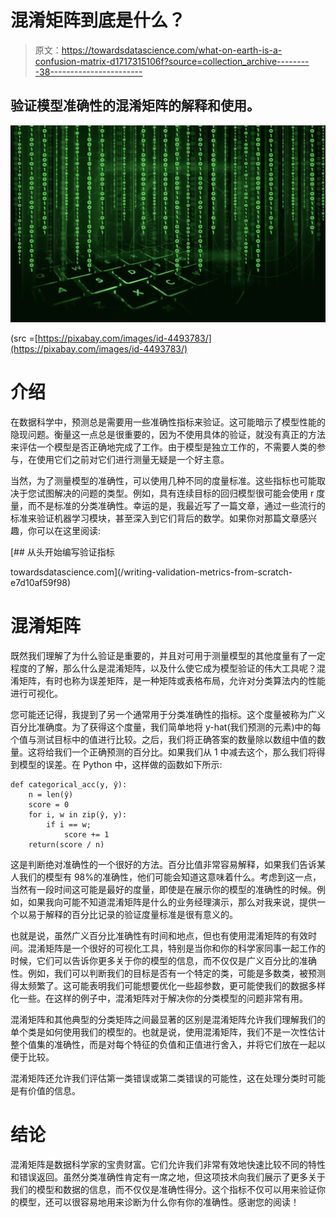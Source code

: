 # 混淆矩阵到底是什么？

> 原文：<https://towardsdatascience.com/what-on-earth-is-a-confusion-matrix-d1717315106f?source=collection_archive---------38----------------------->

## 验证模型准确性的混淆矩阵的解释和使用。

![](img/04fb7730d296b6c3d4175815d71f9422.png)

(src =[https://pixabay.com/images/id-4493783/](https://pixabay.com/images/id-4493783/)

# 介绍

在数据科学中，预测总是需要用一些准确性指标来验证。这可能暗示了模型性能的隐现问题。衡量这一点总是很重要的，因为不使用具体的验证，就没有真正的方法来评估一个模型是否正确地完成了工作。由于模型是独立工作的，不需要人类的参与，在使用它们之前对它们进行测量无疑是一个好主意。

当然，为了测量模型的准确性，可以使用几种不同的度量标准。这些指标也可能取决于您试图解决的问题的类型。例如，具有连续目标的回归模型很可能会使用 r 度量，而不是标准的分类准确性。幸运的是，我最近写了一篇文章，通过一些流行的标准来验证机器学习模块，甚至深入到它们背后的数学。如果你对那篇文章感兴趣，你可以在这里阅读:

</writing-validation-metrics-from-scratch-e7d10af59f98> [## 从头开始编写验证指标

towardsdatascience.com](/writing-validation-metrics-from-scratch-e7d10af59f98) 

# 混淆矩阵

既然我们理解了为什么验证是重要的，并且对可用于测量模型的其他度量有了一定程度的了解，那么什么是混淆矩阵，以及什么使它成为模型验证的伟大工具呢？混淆矩阵，有时也称为误差矩阵，是一种矩阵或表格布局，允许对分类算法内的性能进行可视化。

您可能还记得，我提到了另一个通常用于分类准确性的指标。这个度量被称为广义百分比准确度。为了获得这个度量，我们简单地将 y-hat(我们预测的元素)中的每个值与测试目标中的值进行比较。之后，我们将正确答案的数量除以数组中值的数量。这将给我们一个正确预测的百分比。如果我们从 1 中减去这个，那么我们将得到模型的误差。在 Python 中，这样做的函数如下所示:

```
def categorical_acc(y, ŷ):
    n = len(ŷ)
    score = 0
    for i, w in zip(ŷ, y):
        if i == w;
            score += 1
    return(score / n)
```

这是判断绝对准确性的一个很好的方法。百分比值非常容易解释，如果我们告诉某人我们的模型有 98%的准确性，他们可能会知道这意味着什么。考虑到这一点，当然有一段时间这可能是最好的度量，即使是在展示你的模型的准确性的时候。例如，如果我向可能不知道混淆矩阵是什么的业务经理演示，那么对我来说，提供一个以易于解释的百分比记录的验证度量标准是很有意义的。

也就是说，虽然广义百分比准确性有时间和地点，但也有使用混淆矩阵的有效时间。混淆矩阵是一个很好的可视化工具，特别是当你和你的科学家同事一起工作的时候，它们可以告诉你更多关于你的模型的信息，而不仅仅是广义百分比的准确性。例如，我们可以判断我们的目标是否有一个特定的类，可能是多数类，被预测得太频繁了。这可能表明我们可能想要优化一些超参数，更可能使我们的数据多样化一些。在这样的例子中，混淆矩阵对于解决你的分类模型的问题非常有用。

混淆矩阵和其他典型的分类矩阵之间最显著的区别是混淆矩阵允许我们理解我们的单个类是如何使用我们的模型的。也就是说，使用混淆矩阵，我们不是一次性估计整个值集的准确性，而是对每个特征的负值和正值进行舍入，并将它们放在一起以便于比较。

混淆矩阵还允许我们评估第一类错误或第二类错误的可能性，这在处理分类时可能是有价值的信息。

# 结论

混淆矩阵是数据科学家的宝贵财富。它们允许我们非常有效地快速比较不同的特性和错误返回。虽然分类准确性肯定有一席之地，但这项技术向我们展示了更多关于我们的模型和数据的信息，而不仅仅是准确性得分。这个指标不仅可以用来验证你的模型，还可以很容易地用来诊断为什么你有你的准确性。感谢您的阅读！